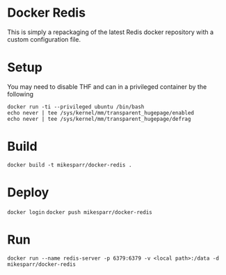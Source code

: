 # Docker Redis
This is simply a repackaging of the latest Redis docker repository with a custom configuration file.

# Setup
You may need to disable THF and can in a privileged container by the following
```
docker run -ti --privileged ubuntu /bin/bash
echo never | tee /sys/kernel/mm/transparent_hugepage/enabled
echo never | tee /sys/kernel/mm/transparent_hugepage/defrag
```

# Build
`docker build -t mikesparr/docker-redis .`

# Deploy
`docker login`
`docker push mikesparr/docker-redis`

# Run
`docker run --name redis-server -p 6379:6379 -v <local path>:/data -d mikesparr/docker-redis`
